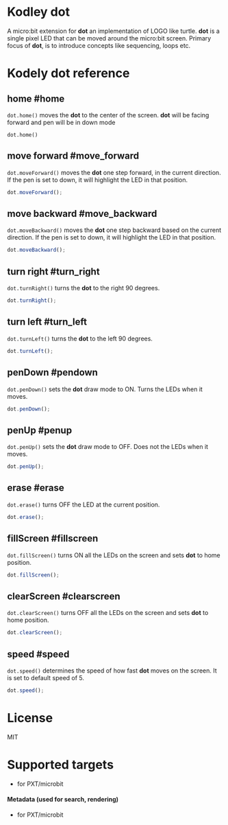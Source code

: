 # Kodley dot 

A micro:bit extension for **dot** an implementation of LOGO like turtle. 
**dot** is a single pixel LED that can be moved around the micro:bit screen. Primary focus of **dot**, is to introduce concepts like sequencing, loops etc.

# Kodely dot reference

## home #home
`dot.home()` moves the **dot** to the center of the screen. **dot** will be facing forward and pen will be in down mode

```sig
dot.home()
```
## move forward #move_forward
`dot.moveForward()` moves the **dot** one step forward, in the current direction. If the pen is set to down,  it will highlight the LED in that position.

```javascript
dot.moveForward();
```
## move backward #move_backward
`dot.moveBackward()` moves the **dot** one step backward based on the current direction. If the pen is set to down, it will highlight the LED in that position.

```javascript
dot.moveBackward();
```
## turn right #turn_right
`dot.turnRight()` turns the **dot** to the right 90 degrees.

```javascript
dot.turnRight();
```
## turn left #turn_left
`dot.turnLeft()` turns the **dot** to the left 90 degrees.

```javascript
dot.turnLeft();
```
## penDown #pendown
`dot.penDown()` sets the **dot**  draw mode to ON. Turns the LEDs when it moves.

```javascript
dot.penDown();
```
## penUp #penup
`dot.penUp()` sets the **dot** draw mode to OFF. Does not the LEDs when it moves.

```javascript
dot.penUp();
```
## erase #erase
`dot.erase()` turns OFF the LED at the current position.

```javascript
dot.erase();
```
## fillScreen #fillscreen
`dot.fillScreen()` turns ON all the LEDs on the screen and sets **dot** to home position.

```javascript
dot.fillScreen();
```
## clearScreen #clearscreen
`dot.clearScreen()` turns OFF all the LEDs on the screen and sets **dot** to home position.

```javascript
dot.clearScreen();
```
## speed #speed
`dot.speed()` determines the speed of how fast **dot** moves on the screen. It is set to default speed of 5.

```javascript
dot.speed();
```

# License

MIT

# Supported targets

* for PXT/microbit

#### Metadata (used for search, rendering)

* for PXT/microbit
<script src="https://makecode.com/gh-pages-embed.js"></script><script>makeCodeRender("{{ site.makecode.home_url }}", "{{ site.github.owner_name }}/{{ site.github.repository_name }}");</script>
